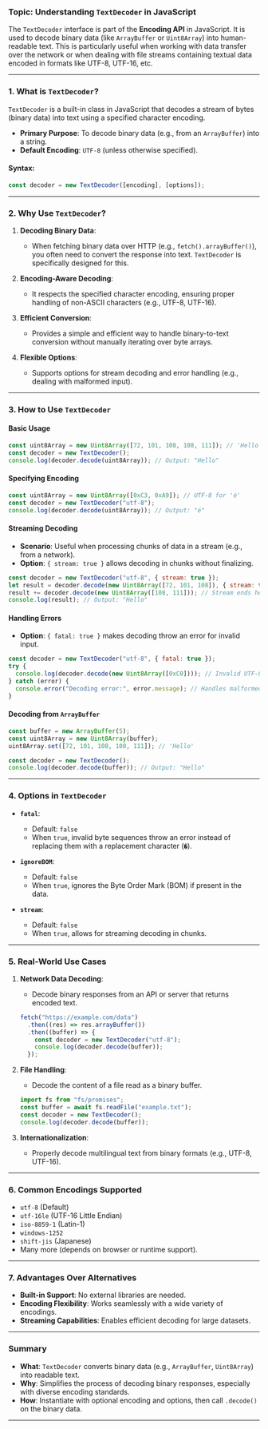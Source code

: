 ### **Topic: Understanding `TextDecoder` in JavaScript**

The `TextDecoder` interface is part of the **Encoding API** in JavaScript. It is used to decode binary data (like `ArrayBuffer` or `Uint8Array`) into human-readable text. This is particularly useful when working with data transfer over the network or when dealing with file streams containing textual data encoded in formats like UTF-8, UTF-16, etc.

---

### **1. What is `TextDecoder`?**
`TextDecoder` is a built-in class in JavaScript that decodes a stream of bytes (binary data) into text using a specified character encoding.

- **Primary Purpose**: To decode binary data (e.g., from an `ArrayBuffer`) into a string.
- **Default Encoding**: `UTF-8` (unless otherwise specified).

#### **Syntax:**
```javascript
const decoder = new TextDecoder([encoding], [options]);
```

---

### **2. Why Use `TextDecoder`?**
1. **Decoding Binary Data**:
   - When fetching binary data over HTTP (e.g., `fetch().arrayBuffer()`), you often need to convert the response into text. `TextDecoder` is specifically designed for this.

2. **Encoding-Aware Decoding**:
   - It respects the specified character encoding, ensuring proper handling of non-ASCII characters (e.g., UTF-8, UTF-16).

3. **Efficient Conversion**:
   - Provides a simple and efficient way to handle binary-to-text conversion without manually iterating over byte arrays.

4. **Flexible Options**:
   - Supports options for stream decoding and error handling (e.g., dealing with malformed input).

---

### **3. How to Use `TextDecoder`**
#### **Basic Usage**
```javascript
const uint8Array = new Uint8Array([72, 101, 108, 108, 111]); // 'Hello' in ASCII
const decoder = new TextDecoder();
console.log(decoder.decode(uint8Array)); // Output: "Hello"
```

#### **Specifying Encoding**
```javascript
const uint8Array = new Uint8Array([0xC3, 0xA9]); // UTF-8 for 'é'
const decoder = new TextDecoder("utf-8");
console.log(decoder.decode(uint8Array)); // Output: "é"
```

#### **Streaming Decoding**
- **Scenario**: Useful when processing chunks of data in a stream (e.g., from a network).
- **Option**: `{ stream: true }` allows decoding in chunks without finalizing.

```javascript
const decoder = new TextDecoder("utf-8", { stream: true });
let result = decoder.decode(new Uint8Array([72, 101, 108]), { stream: true });
result += decoder.decode(new Uint8Array([108, 111])); // Stream ends here
console.log(result); // Output: "Hello"
```

#### **Handling Errors**
- **Option**: `{ fatal: true }` makes decoding throw an error for invalid input.

```javascript
const decoder = new TextDecoder("utf-8", { fatal: true });
try {
  console.log(decoder.decode(new Uint8Array([0xC0]))); // Invalid UTF-8
} catch (error) {
  console.error("Decoding error:", error.message); // Handles malformed data
}
```

#### **Decoding from `ArrayBuffer`**
```javascript
const buffer = new ArrayBuffer(5);
const uint8Array = new Uint8Array(buffer);
uint8Array.set([72, 101, 108, 108, 111]); // 'Hello'

const decoder = new TextDecoder();
console.log(decoder.decode(buffer)); // Output: "Hello"
```

---

### **4. Options in `TextDecoder`**
- **`fatal`**:
  - Default: `false`
  - When `true`, invalid byte sequences throw an error instead of replacing them with a replacement character (`�`).

- **`ignoreBOM`**:
  - Default: `false`
  - When `true`, ignores the Byte Order Mark (BOM) if present in the data.

- **`stream`**:
  - Default: `false`
  - When `true`, allows for streaming decoding in chunks.

---

### **5. Real-World Use Cases**
1. **Network Data Decoding**:
   - Decode binary responses from an API or server that returns encoded text.

   ```javascript
   fetch("https://example.com/data")
     .then((res) => res.arrayBuffer())
     .then((buffer) => {
       const decoder = new TextDecoder("utf-8");
       console.log(decoder.decode(buffer));
     });
   ```

2. **File Handling**:
   - Decode the content of a file read as a binary buffer.

   ```javascript
   import fs from "fs/promises";
   const buffer = await fs.readFile("example.txt");
   const decoder = new TextDecoder();
   console.log(decoder.decode(buffer));
   ```

3. **Internationalization**:
   - Properly decode multilingual text from binary formats (e.g., UTF-8, UTF-16).

---

### **6. Common Encodings Supported**
- `utf-8` (Default)
- `utf-16le` (UTF-16 Little Endian)
- `iso-8859-1` (Latin-1)
- `windows-1252`
- `shift-jis` (Japanese)
- Many more (depends on browser or runtime support).

---

### **7. Advantages Over Alternatives**
- **Built-in Support**: No external libraries are needed.
- **Encoding Flexibility**: Works seamlessly with a wide variety of encodings.
- **Streaming Capabilities**: Enables efficient decoding for large datasets.

---

### **Summary**
- **What**: `TextDecoder` converts binary data (e.g., `ArrayBuffer`, `Uint8Array`) into readable text.
- **Why**: Simplifies the process of decoding binary responses, especially with diverse encoding standards.
- **How**: Instantiate with optional encoding and options, then call `.decode()` on the binary data.
---